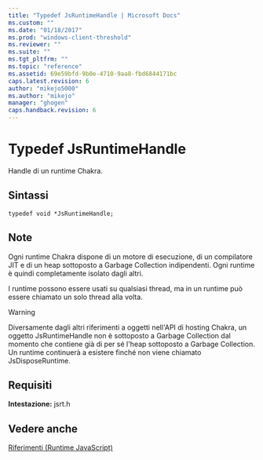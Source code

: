 ```yaml
---
title: "Typedef JsRuntimeHandle | Microsoft Docs"
ms.custom: ""
ms.date: "01/18/2017"
ms.prod: "windows-client-threshold"
ms.reviewer: ""
ms.suite: ""
ms.tgt_pltfrm: ""
ms.topic: "reference"
ms.assetid: 69e59bfd-9b0e-4710-9aa8-fbd6844171bc
caps.latest.revision: 6
author: "mikejo5000"
ms.author: "mikejo"
manager: "ghogen"
caps.handback.revision: 6
---
```

# Typedef JsRuntimeHandle
Handle di un runtime Chakra.  
  
## Sintassi  
  
```  
typedef void *JsRuntimeHandle;  
```  
  
## Note  
 Ogni runtime Chakra dispone di un motore di esecuzione, di un compilatore JIT e di un heap sottoposto a Garbage Collection indipendenti.  Ogni runtime è quindi completamente isolato dagli altri.  
  
 I runtime possono essere usati su qualsiasi thread, ma in un runtime può essere chiamato un solo thread alla volta.  
  
> [!WARNING]
>  Diversamente dagli altri riferimenti a oggetti nell'API di hosting Chakra, un oggetto JsRuntimeHandle non è sottoposto a Garbage Collection dal momento che contiene già di per sé l'heap sottoposto a Garbage Collection.  Un runtime continuerà a esistere finché non viene chiamato JsDisposeRuntime.  
  
## Requisiti  
 **Intestazione:** jsrt.h  
  
## Vedere anche  
 [Riferimenti \(Runtime JavaScript\)](../chakra-hosting/reference-javascript-runtime.md)